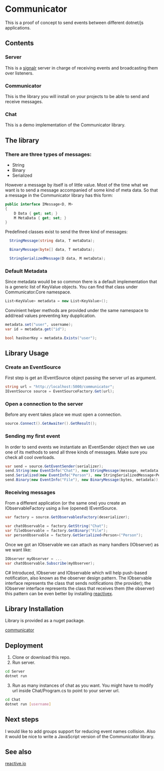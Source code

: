 # Communicator

This is a proof of concept to send events between different dotnet/js applications.


## Contents
### Server
This is a
[signalr](https://dotnet.microsoft.com/apps/aspnet/real-time) server in charge of receiving events and broadcasting them over listeners.
### Communicator
This is the library you will install on your projects to be able to send and receive messages.
### Chat
This is a demo implementation of the Communicator library.

## The library
### There are three types of messages:

* String
* Binary
* Serialized

However a message by itself is of little value. Most of the time what we want is to send a message accompanied of some kind of meta data.
So that a message in the Communicator library has this form:

```cs
public interface IMessage<D, M>
{
    D Data { get; set; }
    M MetaData { get; set; }
}
```

Predefined classes exist to send the three kind of messages:

```cs
  StringMessage(string data, T metaData);

  BinaryMessage(byte[] data, T metaData);

  StringSerializedMessage(D data, M metaData);
```

### Default Metadata
Since metadata would be so common there is a default implementation that is a generic list of KeyValue objects.
You can find that class under Communicator.Core namespace.

```cs
List<KeyValue> metadata = new List<KeyValue>();

```
Convinient helper methods are provided under the same namespace to add/read values preventing key dupplication.

```cs
metadata.set("user", username);
var id = metadata.get("id");

bool hasUserKey = metadata.Exists("user");
```


## Library Usage

### Create an EventSource
First step is get an IEventSource object passing the server url as argument.

```cs
string url = "http://localhost:5000/communicator";
IEventSource source = EventSourceFactory.Get(url); 
```

### Open a connection to the server
Before any event takes place we must open a connection.

```cs
source.Connect().GetAwaiter().GetResult(); 
```

### Sending my first event
In order to send events we instantiate an IEventSender object then we use
one of its methods to send all three kinds of messages. Make sure you check all cool overloads.

```cs
var send = source.GetEventSender(serializer);
send.String(new EventInfo("Chat"), new StringMessage(message, metadata));
send.Serialized(new EventInfo("Person"), new StringSerializedMessage<Person>(p, metadata));
send.Binary(new EventInfo("File"), new BinaryMessage(bytes, metadata));
```


### Receiving messages
From a different application (or the same one) you create an IObservableFactory
using a live (opened) IEventSource.

```cs
var factory = source.GetObservablesFactory(deserializer);

var chatObservable = factory.GetString("Chat");
var fileObservable = factory.GetBinary("File");
var personObservable = factory.GetSerialized<Person>("Person");
```

Once we got an IObservable we can attach as many handlers (IObserver) as we want like:

```cs
IObserver myObserver = ...
var chatObservable.Subscribe(myObserver);
```

C# Introduced, IObserver<T> and IObservable<T> which will help push-based notification,
also known as the observer design pattern. The IObservable<T> interface represents
the class that sends notifications (the provider); the IObserver<T> interface represents
the class that receives them (the observer) this pattern can be even better by installing
[reactivex](https://www.nuget.org/packages/System.Reactive). 


## Library Installation
Library is provided as a nuget package.

[communicator](https://www.nuget.org/packages/Communicator)

## Deployment
1. Clone or download this repo.
2. Run server.
```bash
cd Server
dotnet run
```
3. Run as many instances of chat as you want.
You might have to modify url inside Chat/Program.cs to point to your server url.
```bash
cd Chat
dotnet run [username]
```

## Next steps
I would like to add groups support for reducing event names collision.
Also it would be nice to write a JavaScript version of the Communicator 
library.

## See also
[reactive.io](http://reactivex.io/)
